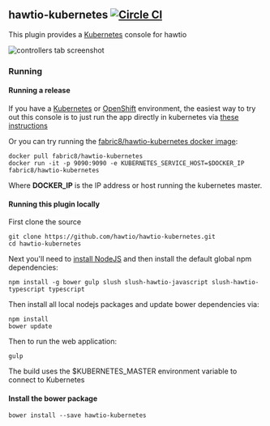## hawtio-kubernetes [![Circle CI](https://circleci.com/gh/hawtio/hawtio-kubernetes.svg?style=svg)](https://circleci.com/gh/hawtio/hawtio-kubernetes)

This plugin provides a [Kubernetes](http://kubernetes.io/) console for hawtio

![controllers tab screenshot](http://fabric8.io/v2/images/controllers.png)

### Running

#### Running a release

If you have a [Kubernetes](http://kubernetes.io/) or [OpenShift](http://www.openshift.org/) environment, the easiest way to try out this console is to just run the app directly in kubernetes via [these instructions](http://fabric8.io/v2/console.html#running-the-console-on-kubernetesopenshift)

Or you can try running the [fabric8/hawtio-kubernetes docker image](https://registry.hub.docker.com/u/fabric8/hawtio-kubernetes/):

    docker pull fabric8/hawtio-kubernetes
    docker run -it -p 9090:9090 -e KUBERNETES_SERVICE_HOST=$DOCKER_IP fabric8/hawtio-kubernetes

Where **DOCKER_IP** is the IP address or host running the kubernetes master.

#### Running this plugin locally

First clone the source

    git clone https://github.com/hawtio/hawtio-kubernetes.git
    cd hawtio-kubernetes

Next you'll need to [install NodeJS](http://nodejs.org/download/) and then install the default global npm dependencies:

    npm install -g bower gulp slush slush-hawtio-javascript slush-hawtio-typescript typescript

Then install all local nodejs packages and update bower dependencies via:

    npm install
    bower update

Then to run the web application:

    gulp

The build uses the $KUBERNETES_MASTER environment variable to connect to Kubernetes

#### Install the bower package

`bower install --save hawtio-kubernetes`
